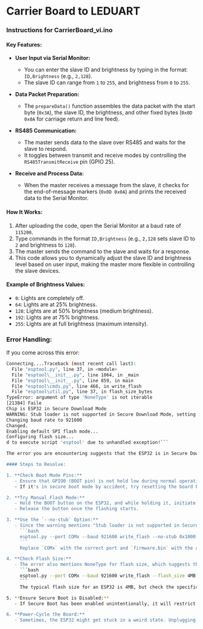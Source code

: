 # Carrier Board to LEDUART

### Instructions for CarrierBoard_vi.ino

#### Key Features:

- **User Input via Serial Monitor:**
  - You can enter the slave ID and brightness by typing in the format: `ID,Brightness` (e.g., `2,128`).
  - The slave ID can range from `1` to `255`, and brightness from `0` to `255`.

- **Data Packet Preparation:**
  - The `prepareData()` function assembles the data packet with the start byte (`0x3A`), the slave ID, the brightness, and other fixed bytes (`0x0D 0x0A` for carriage return and line feed).

- **RS485 Communication:**
  - The master sends data to the slave over RS485 and waits for the slave to respond.
  - It toggles between transmit and receive modes by controlling the `RS485TransmitReceive` pin (GPIO 25).

- **Receive and Process Data:**
  - When the master receives a message from the slave, it checks for the end-of-message markers (`0x0D 0x0A`) and prints the received data to the Serial Monitor.

#### How It Works:

1. After uploading the code, open the Serial Monitor at a baud rate of `115200`.
2. Type commands in the format `ID,Brightness` (e.g., `2,128` sets slave ID to `2` and brightness to `128`).
3. The master sends the command to the slave and waits for a response.
4. This code allows you to dynamically adjust the slave ID and brightness level based on user input, making the master more flexible in controlling the slave devices.

#### Example of Brightness Values:

- `0`: Lights are completely off.
- `64`: Lights are at 25% brightness.
- `128`: Lights are at 50% brightness (medium brightness).
- `192`: Lights are at 75% brightness.
- `255`: Lights are at full brightness (maximum intensity).

### Error Handling:

If you come across this error:

```bash
Connecting....Traceback (most recent call last): 
  File "esptool.py", line 37, in <module>
  File "esptool\__init__.py", line 1064, in _main
  File "esptool\__init__.py", line 859, in main
  File "esptool\cmds.py", line 466, in write_flash
  File "esptool\util.py", line 37, in flash_size_bytes
TypeError: argument of type 'NoneType' is not iterable
[21384] Faile
Chip is ESP32 in Secure Download Mode
WARNING: Stub loader is not supported in Secure Download Mode, setting --no-stub
Changing baud rate to 921600
Changed.
Enabling default SPI flash mode...
Configuring flash size...
d to execute script 'esptool' due to unhandled exception!```

The error you are encountering suggests that the ESP32 is in Secure Download Mode, which might prevent the ESP from being programmed normally. Here's how you can troubleshoot and resolve this:

#### Steps to Resolve:

1. **Check Boot Mode Pins:**
   - Ensure that GPIO0 (BOOT pin) is not held low during normal operation. It's typically used to enter programming mode.
   - If it's in secure boot mode by accident, try resetting the board by removing and reconnecting power or pressing the reset button.

2. **Try Manual Flash Mode:**
   - Hold the BOOT button on the ESP32, and while holding it, initiate the flash process.
   - Release the button once the flashing starts.

3. **Use the `--no-stub` Option:**
   - Since the warning mentions "Stub loader is not supported in Secure Download Mode," you can try passing the `--no-stub` option to the esptool command to disable the stub loader. The command should look something like:
     ```bash
     esptool.py --port COMx --baud 921600 write_flash --no-stub 0x1000 firmware.bin
     ```
     Replace `COMx` with the correct port and `firmware.bin` with the actual firmware file.

4. **Check Flash Size:**
   - The error also mentions NoneType for flash size, which suggests the flash size might not be detected. Ensure you're specifying the correct flash size for the ESP32 by using the `--flash_size` argument, like this:
     ```bash
     esptool.py --port COMx --baud 921600 write_flash --flash_size 4MB 0x1000 firmware.bin
     ```
     The typical flash size for an ESP32 is 4MB, but check the specifications for your specific board.

5. **Ensure Secure Boot is Disabled:**
   - If Secure Boot has been enabled unintentionally, it will restrict normal flashing. Secure boot can be managed via the ESP32's efuse system, but this requires additional steps to disable it.

6. **Power-Cycle the Board:**
   - Sometimes, the ESP32 might get stuck in a weird state. Unplugging and re-plugging the power supply or using the reset button might help.
